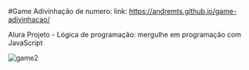 #Game Adivinhação de numero:
link: https://andremts.github.io/game-adivinhacao/

Alura Projeto - Lógica de programação: mergulhe em programação com JavaScript



![game2](https://github.com/AndreMTS/game-adivinhacao/assets/60296220/be93548a-cd8d-49d4-b873-db0123c1b5bc)



